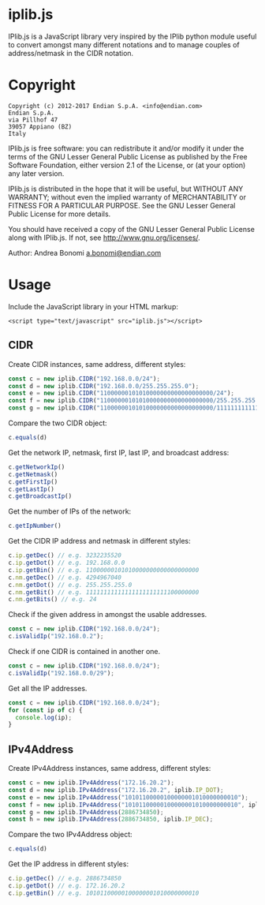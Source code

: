 # iplib.js

IPlib.js is a JavaScript library very inspired by the IPlib python module useful
to convert amongst many different notations and to manage couples of
address/netmask in the CIDR notation.

# Copyright
    Copyright (c) 2012-2017 Endian S.p.A. <info@endian.com>
    Endian S.p.A.
    via Pillhof 47
    39057 Appiano (BZ)
    Italy

  IPlib.js is free software: you can redistribute it and/or modify
  it under the terms of the GNU Lesser General Public License as published
  by the Free Software Foundation, either version 2.1 of the License, or
  (at your option) any later version.

  IPlib.js is distributed in the hope that it will be useful,
  but WITHOUT ANY WARRANTY; without even the implied warranty of
  MERCHANTABILITY or FITNESS FOR A PARTICULAR PURPOSE.  See the
  GNU Lesser General Public License for more details.

  You should have received a copy of the GNU Lesser General Public License
  along with IPlib.js.  If not, see <http://www.gnu.org/licenses/>. 

  Author: Andrea Bonomi <a.bonomi@endian.com>

# Usage

Include the JavaScript library in your HTML markup:

```
<script type="text/javascript" src="iplib.js"></script>
```

## CIDR

Create CIDR instances, same address, different styles:

```js
const c = new iplib.CIDR("192.168.0.0/24");
const d = new iplib.CIDR("192.168.0.0/255.255.255.0");
const e = new iplib.CIDR("11000000101010000000000000000000/24");
const f = new iplib.CIDR("11000000101010000000000000000000/255.255.255.0");
const g = new iplib.CIDR("11000000101010000000000000000000/11111111111111111111111100000000");

```

Compare the two CIDR object:

```js
c.equals(d)
```

Get the network IP, netmask, first IP, last IP, and broadcast address:

```js
c.getNetworkIp()
c.getNetmask()
c.getFirstIp()
c.getLastIp()
c.getBroadcastIp()
```

Get the number of IPs of the network:

```js
c.getIpNumber()
```

Get the CIDR IP address and netmask in different styles:
```js
c.ip.getDec() // e.g. 3232235520
c.ip.getDot() // e.g. 192.168.0.0
c.ip.getBin() // e.g. 11000000101010000000000000000000
c.nm.getDec() // e.g. 4294967040
c.nm.getDot() // e.g. 255.255.255.0
c.nm.getBit() // e.g. 11111111111111111111111100000000
c.nm.getBits() // e.g. 24
```

Check if the given address in amongst the usable addresses.

```js
const c = new iplib.CIDR("192.168.0.0/24");
c.isValidIp("192.168.0.2");
```

Check if one CIDR is contained in another one.

```js
const c = new iplib.CIDR("192.168.0.0/24");
c.isValidIp("192.168.0.0/29");
```

Get all the IP addresses.

```js
const c = new iplib.CIDR("192.168.0.0/24");
for (const ip of c) {
  console.log(ip);
}
```

## IPv4Address

Create IPv4Address instances, same address, different styles:
```js
const c = new iplib.IPv4Address("172.16.20.2");
const d = new iplib.IPv4Address("172.16.20.2", iplib.IP_DOT);
const e = new iplib.IPv4Address("10101100000100000001010000000010");
const f = new iplib.IPv4Address("10101100000100000001010000000010", iplib.IP_BIN);
const g = new iplib.IPv4Address(2886734850);
const h = new iplib.IPv4Address(2886734850, iplib.IP_DEC);

```

Compare the two IPv4Address object:

```js
c.equals(d)
```

Get the IP address in different styles:
```js
c.ip.getDec() // e.g. 2886734850
c.ip.getDot() // e.g. 172.16.20.2
c.ip.getBin() // e.g. 10101100000100000001010000000010
```

